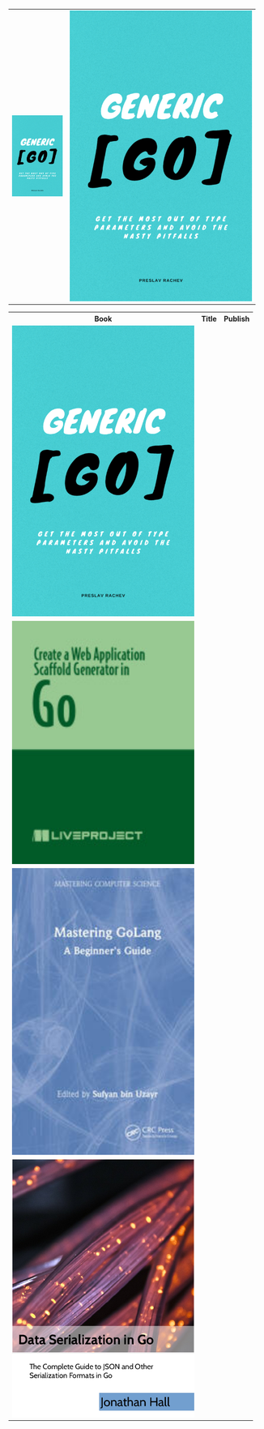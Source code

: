 <table>
  <tr>
    <td><img src="/covers/Generic_Go.png" alt="1" width=100px></td>
    <td><img src="/covers/Generic_Go.png" alt="1" width=360px height=auto></td>
  </tr>
</table>

<table>
  <tr>
    <th>Book</th>
    <th>Title</th> 
    <th>Publish</th>
  </tr>
  <tr>
    <td><img src="/covers/Generic_Go.png" alt="1" width=360px></td>
  </tr>
    <tr>
    <td><img src="/covers/Create a Web Application Scaffold Generator in Go.jpg" alt="2" width=360px></td>
  </tr>
  <tr>
    <td><img src="/covers/Mastering GoLang.jpg" alt="3" width=360px></td>
  </tr>
    <tr>
    <td><img src="/covers/Data Serialization in Go.png" alt="4" width=360px></td>
  </tr>
</table>

